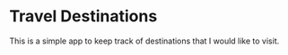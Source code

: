 # Travel Destinations

This is a simple app to keep track of destinations that I would
like to visit.
